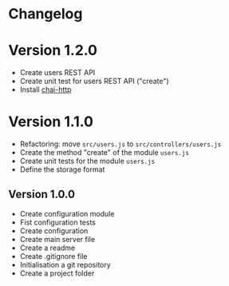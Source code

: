 # Changelog

# Version 1.2.0

* Create users REST API
* Create unit test for users REST API ("create")
* Install [chai-http](https://www.chaijs.com/plugins/chai-http/)

# Version 1.1.0

* Refactoring: move `src/users.js` to `src/controllers/users.js`
* Create the method "create" of the module `users.js`
* Create unit tests for the module `users.js`
* Define the storage format

## Version 1.0.0

* Create configuration module
* Fist configuration tests
* Create configuration
* Create main server file
* Create a readme
* Create .gitignore file
* Initialisation a git repository
* Create a project folder
